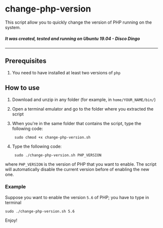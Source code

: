 change-php-version
==================

This script allow you to quickly change the version of PHP running on the system.

##### It was created, tested and running on Ubuntu 19.04 - Disco Dingo

----- 

## Prerequisites
1. You need to have installed at least two versions of `php`

## How to use
1. Download and unzip in any folder (for example, in `home/YOUR_NAME/bin/`)
2. Open a terminal emulator and go to the folder where you extracted the script	
3. When you're in the same folder that contains the script, type the following code:

		sudo chmod +x change-php-version.sh
		
4. Type the following code:

		sudo ./change-php-version.sh PHP_VERSION
		
where `PHP_VERSION` is the version of PHP that you want to enable. The script will automatically disable the current version before of enabling the new one.

### Example

Suppose you want to enable the version `5.6` of PHP; you have to type in terminal

	sudo ./change-php-version.sh 5.6

Enjoy!
